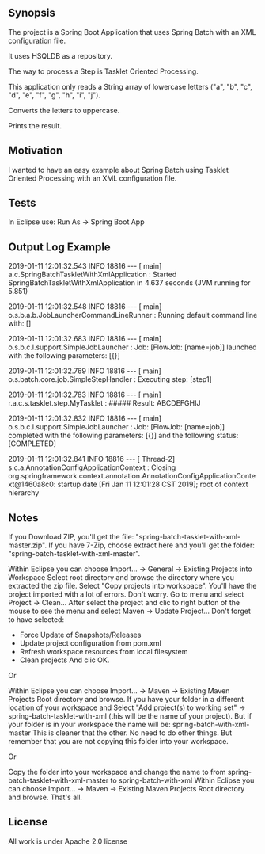 ## Synopsis

The project is a Spring Boot Application that uses Spring Batch with an XML configuration file.

It uses HSQLDB as a repository.

The way to process a Step is Tasklet Oriented Processing.

This application only reads a String array of lowercase letters ("a", "b", "c", "d", "e", "f", "g", "h", "i", "j").

Converts the letters to uppercase.

Prints the result.

## Motivation

I wanted to have an easy example about Spring Batch using Tasklet Oriented Processing with an XML configuration file.

## Tests

In Eclipse use: Run As -> Spring Boot App

## Output Log Example

2019-01-11 12:01:32.543  INFO 18816 --- [           main] a.c.SpringBatchTaskletWithXmlApplication : Started SpringBatchTaskletWithXmlApplication in 4.637 seconds (JVM running for 5.851)

2019-01-11 12:01:32.548  INFO 18816 --- [           main] o.s.b.a.b.JobLauncherCommandLineRunner   : Running default command line with: []

2019-01-11 12:01:32.683  INFO 18816 --- [           main] o.s.b.c.l.support.SimpleJobLauncher      : Job: [FlowJob: [name=job]] launched with the following parameters: [{}]

2019-01-11 12:01:32.769  INFO 18816 --- [           main] o.s.batch.core.job.SimpleStepHandler     : Executing step: [step1]

2019-01-11 12:01:32.783  INFO 18816 --- [           main] r.a.c.s.tasklet.step.MyTasklet           : ##### Result: ABCDEFGHIJ

2019-01-11 12:01:32.832  INFO 18816 --- [           main] o.s.b.c.l.support.SimpleJobLauncher      : Job: [FlowJob: [name=job]] completed with the following parameters: [{}] and the following status: [COMPLETED]

2019-01-11 12:01:32.841  INFO 18816 --- [       Thread-2] s.c.a.AnnotationConfigApplicationContext : Closing org.springframework.context.annotation.AnnotationConfigApplicationContext@1460a8c0: startup date [Fri Jan 11 12:01:28 CST 2019]; root of context hierarchy

## Notes

If you Download ZIP, you'll get the file: "spring-batch-tasklet-with-xml-master.zip".
If you have 7-Zip, choose extract here and you'll get the folder: "spring-batch-tasklet-with-xml-master".

Within Eclipse you can choose Import... -> General -> Existing Projects into Workspace
Select root directory and browse the directory where you extracted the zip file.
Select "Copy projects into workspace".
You'll have the project imported with a lot of errors. Don't worry.
Go to menu and select Project -> Clean...
After select the project and clic to right button of the mouse to see the menu and select Maven -> Update Project...
Don't forget to have selected:
- Force Update of Snapshots/Releases
- Update project configuration from pom.xml
- Refresh workspace resources from local filesystem
- Clean projects
And clic OK.

Or

Within Eclipse you can choose Import... -> Maven -> Existing Maven Projects 
Root directory and browse.
If you have your folder in a different location of your workspace and
Select "Add project(s) to working set" -> spring-batch-tasklet-with-xml (this will be the name of your project).
But if your folder is in your workspace the name will be: spring-batch-with-xml-master
This is cleaner that the other. No need to do other things.
But remember that you are not copying this folder into your workspace.

Or

Copy the folder into your workspace and change the name to  from spring-batch-tasklet-with-xml-master to spring-batch-with-xml
Within Eclipse you can choose Import... -> Maven -> Existing Maven Projects 
Root directory and browse.
That's all.

## License

All work is under Apache 2.0 license
